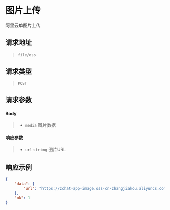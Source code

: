 # 图片上传

阿里云单图片上传

## 请求地址

> `file/oss`

## 请求类型

> `POST`

## 请求参数

#### Body

> - `media` 图片数据

#### 响应参数

> - `url` `string` 图片URL

## 响应示例

```json
{
    "data": {
        "url": "https://zchat-app-image.oss-cn-zhangjiakou.aliyuncs.com/XDEUyZOnTyLrpOXZWDQRwUQbt6SDGDKVXPOJptRD.png"
    },
    "ok": 1
}
```